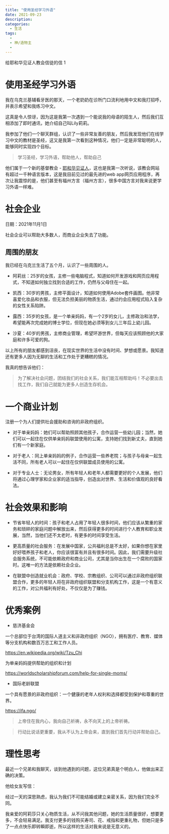 ```yaml
---
title: "使用圣经学习外语"
date: 2021-09-23
description: 
categories:
  - 生活
tags:
  - 
  - 神/造物主
  - 
---
```


给耶和华见证人教会信徒的信 1

# 使用圣经学习外语

我在乌克兰基辅看牙医的那天，一个老奶奶在诊所门口流利地用中文和我打招呼，并表示希望和我练习中文。

这真是令人惊讶，因为这是我第一次遇到一个能说我的母语的陌生人，然后我们互相添加了即时通讯，她介绍自己叫Lily莉莉。

我参加了他们一个聊天群组，认识了一些非常友善的朋友，然后我发现他们在线学习中文的教材是圣经，这又是我第一次看到这种情况，他们一定是非常聪明的人，能够同时实现四个目标。

> 学习圣经，学习外语，帮助他人，帮助自己

他们属于一个新的基督教会 - [耶和华见证人](https://www.jw.org/en/)，这也是我第一次听说，该教会网站有超过一千种语言版本，这是我目前见过的最先进的web app网页应用程序，再次让我震惊的是，他们甚至有福州方言（福州方言），很多中国方言对我来说更学习外语一样难。


# 社会企业

日期：2021年11月1日

社会企业可以帮助大多数人，而商业企业失去了功能。

## 周围的朋友
我已经在乌克兰生活了五个月，认识了一些周围的人。

- 阿莉丝：25岁的女孩，主修一些电脑程式，知道如何开发游戏和网页应用程式，不知道如何独立找到合适的工作，仍然与父母住在一起。

- 凯西：30岁的男孩，主修平面设计，知道如何使用Adobe套件画图。他非常喜爱化妆品和衣服，但无法负担美丽的物质生活，通过约会应用程式陷入复杂的女性关系陷阱。

- 露西：35岁的女孩，是一个单亲妈妈，有一个2岁的女儿，主修政治和法学，希望能再次完成她的博士学位，但现在她必须等到女儿三年后上幼儿园。

- 沙夏：40岁的男孩，主修商业管理，希望环游世界，但每天应该照顾他的大家庭和许多可爱的狗。

以上所有的朋友都感到沮丧，在现实世界的生活中没有时间、梦想或愿景。我知道还有更多人因为无聊的生活和工作处于更糟糕的情况。

我真的想告诉他们：

>为了解决社会问题，团结我们的社会关系，我们能互相帮助吗！不必要出去找工作，我们自己就能为更多人创造生存机会。


# 一个商业计划

注册一个为人们提供社会援助和咨询的非政府组织。

- 对于单亲妈妈：她们可以帮助照顾其他孩子，合作运营一些幼儿园；当然，她们可以一起住在仅供单亲妈妈联盟使用的公寓，支持她们找到新丈夫，直到她们有一个新家庭。

- 对于老人：同上单亲妈妈的例子，合作运营一些养老院；与孩子与母亲一起生活不同，所有老人可以一起住在仅供联盟成员使用的公寓。

- 对于专业人士：无论男女，所有年轻人和老年人都需要更好的个人发展，他们将通过心理学家和企业家的适当指导，创造出对世界、生活和价值观的良好看法。

# 社会效果和影响
- 节省年轻人的时间：孩子和老人占用了年轻人很多时间，他们应该从繁重的家务和琐碎的家庭问题中解放出来，然后获得更多的时间进行个人教育和职业发展，当然，当他们还不太老时，有更多的时间享受生活。

- 更高质量的社会服务：在发展中国家，公共福利总是不太好，如果你想在家里好好喂养孩子和老人，你应该很富有并且有很多时间。因此，我们需要升级社会服务系统，不可能依赖政府和商业公司，尤其是当你出生在一个腐败的国家时。这唯一的方法是依赖社会企业。

- 在联盟中创造就业机会：政府、学校、宗教组织、公司可以通过非政府组织联盟合作，更多的年轻人将在非政府组织联盟和分支机构工作，这是一个有意义的工作，对公共福利有好处，不仅仅是为了赚钱。

# 优秀案例

- 慈济基金会

一个总部位于台湾的国际人道主义和非政府组织（NGO），拥有医疗、教育、媒体等分支机构和数百万志工和工作人员。

https://en.wikipedia.org/wiki/Tzu_Chi

为单亲妈妈提供帮助的组织和计划

https://worldscholarshipforum.com/help-for-single-moms/

- 国际老龄联盟

一个具有愿景的非政府组织：一个健康的老年人权利和选择都受到保护和尊重的世界。

https://ifa.ngo/

> 上帝住在我内心，我向自己祈祷，永不向天上的上帝祈祷。

> 行动比说话更重要，我从不认为上帝会来，直到我们首先行动并帮助自己。

# 理性思考

最近一个兄弟和我聊天，谈到他遇到的问题，这位兄弟真是个明白人，他做出来正确的决策。

他给女友写信：

经过一天的深思熟虑，我认为我们不可能结婚或建立亲密关系，因为我们完全不同。

我亲爱的阿莉莎只关心物质生活，从不问我其他问题，她的生活质量很好，想要更多，不会轻易满足。我支付更多的钱购买寿司、花、戒指和更重礼物，但她只是多了一点点快乐即转瞬即逝，所以这样的生活对我来说是无意义的。

